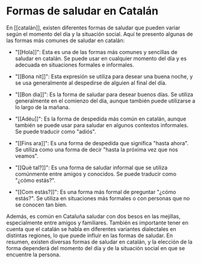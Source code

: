 # Formas de saludar en Catalán

En [[catalán]], existen diferentes formas de saludar que pueden variar según el momento del día y la situación social. Aquí te presento algunas de las formas más comunes de saludar en catalán:

-   "[[Hola]]": Esta es una de las formas más comunes y sencillas de saludar en catalán. Se puede usar en cualquier momento del día y es adecuada en situaciones formales e informales.
    
-   "[[Bona nit]]": Esta expresión se utiliza para desear una buena noche, y se usa generalmente al despedirse de alguien al final del día.
    
-   "[[Bon dia]]": Es la forma de saludar para desear buenos días. Se utiliza generalmente en el comienzo del día, aunque también puede utilizarse a lo largo de la mañana.
    
-   "[[Adéu]]": Es la forma de despedida más común en catalán, aunque también se puede usar para saludar en algunos contextos informales. Se puede traducir como "adiós".
    
-   "[[Fins ara]]": Es una forma de despedida que significa "hasta ahora". Se utiliza como una forma de decir "hasta la próxima vez que nos veamos".
    
-   "[[Què tal?]]": Es una forma de saludar informal que se utiliza comúnmente entre amigos y conocidos. Se puede traducir como "¿cómo estás?".
    
-   "[[Com estàs?]]": Es una forma más formal de preguntar "¿cómo estás?". Se utiliza en situaciones más formales o con personas que no se conocen tan bien.
    

Además, es común en Cataluña saludar con dos besos en las mejillas, especialmente entre amigos y familiares. También es importante tener en cuenta que el catalán se habla en diferentes variantes dialectales en distintas regiones, lo que puede influir en las formas de saludar. En resumen, existen diversas formas de saludar en catalán, y la elección de la forma dependerá del momento del día y de la situación social en que se encuentre la persona.